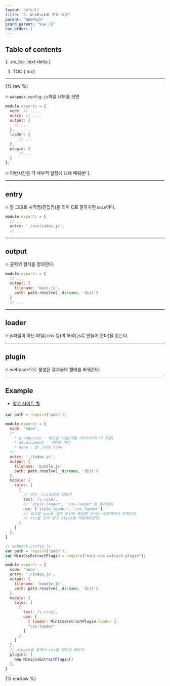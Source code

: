 ```yaml
---
layout: default
title: "3. WebPack의 주요 속성"
parent: "WebPack"
grand_parent: "Vue.JS"
nav_order: 1
---
```


## Table of contents
{: .no_toc .text-delta }

1. TOC
{:toc}

---

{% raw %}

🔥 `webpack.config.js`파일 내부를 보면

```js
module.exports = {
  mode: // ...,
  entry: // ...,
  output: {
    // ...
  },
  loader: {
      // ...
  },
  plugin: {
      // ...
  }
};
```

🔥 이번시간은 각 세부적 설정에 대해 배워본다.

---

## entry

🔥 말 그대로 시작점(진입점)을 의미 C로 말하자면 `main`이다.

```js
module.exports = {
  // ...
  entry: './src/index.js',
  // ...
```

---

## output

🔥 출력의 형식을 정의한다.

```js
module.exports = {
  // ...
  output: {
    filename: 'main.js',
    path: path.resolve(__dirname, 'dist')
  }
  // ...
```

---

## loader

🔥 js파일이 아닌 파일(.css 등)의 해석(.js로 만들어 준다)을 돕는다.

---

## plugin

🔥 webpack으로 생성된 결과물의 형태를 바꿔준다.

---

## Example

* [참고 사이트 🌎](https://joshua1988.github.io/webpack-guide/tutorials/code-splitting.html)

```js
var path = require('path');

module.exports = {
  mode: 'none',
  /*
    * production - 배포용 버전(개발 라이브러리 미 포함)
    * development - 개발용 버전
    * none - 말 그대로 none
  */
  entry: './index.js',
  output: {
    filename: 'bundle.js',
    path: path.resolve(__dirname, 'dist')
  },
  module: {
    rules: [
      {
        // 모든 .css파일에 대하여
        test: /\.css$/,
        // 'style-loader', 'css-loader'를 돌려달라
        use: ['style-loader', 'css-loader']
        // 참고로 use를 쓰면 순서도 중요함 순서는 오른쪽에서 왼쪽순임
        // css를 먼저 읽고 style을 적용해야한다.
      }
    ]
  },
}
```

```js
// webpack.config.js
var path = require('path');
var MiniCssExtractPlugin = require("mini-css-extract-plugin");

module.exports = {
  mode: 'none',
  entry: './index.js',
  output: {
    filename: 'bundle.js',
    path: path.resolve(__dirname, 'dist')
  },
  module: {
    rules: [
      {
        test: /\.css$/,
        use: [
          { loader: MiniCssExtractPlugin.loader },
          "css-loader"
        ]
      }
    ]
  },
  // plugin을 통해서 css를 외부로 빼보자.
  plugins: [
    new MiniCssExtractPlugin()
  ],
}
```

{% endraw %}
